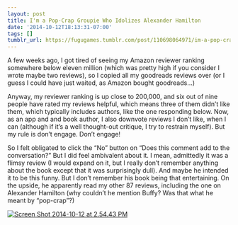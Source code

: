 ```yaml
---
layout: post
title: I'm a Pop-Crap Groupie Who Idolizes Alexander Hamilton
date: '2014-10-12T18:13:31-07:00'
tags: []
tumblr_url: https://fugugames.tumblr.com/post/110698064971/im-a-pop-crap-groupie-who-idolizes-alexander
---
```

A few weeks ago, I got tired of seeing my Amazon reviewer ranking somewhere below eleven million (which was pretty high if you consider I wrote maybe two reviews), so I copied all my goodreads reviews over (or I guess I could have just waited, as Amazon bought goodreads…)

Anyway, my reviewer ranking is up close to 200,000, and six out of nine people have rated my reviews helpful, which means three of them didn’t like them, which typically includes authors, like the one responding below. Now, as an app and and book author, I also downvote reviews I don’t like, when I can (although if it’s a well thought-out critique, I try to restrain myself). But my rule is don’t engage. Don’t engage!

So I felt obligated to click the “No” button on “Does this comment add to the conversation?” But I did feel ambivalent about it. I mean, admittedly it was a flimsy review (I would expand on it, but I really don’t remember anything about the book except that it was surprisingly dull). And maybe he intended it to be this funny. But I don’t remember his book being that entertaining. On the upside, he apparently read my other 87 reviews, including the one on Alexander Hamilton (why couldn’t he mention Buffy? Was that what he meant by “pop-crap”?)

[![Screen Shot 2014-10-12 at 2.54.43 PM](http://itshardtofondlepenguins.com/wp-content/uploads/2014/10/Screen-Shot-2014-10-12-at-2.54.43-PM.png)](http://itshardtofondlepenguins.com/wp-content/uploads/2014/10/Screen-Shot-2014-10-12-at-2.54.43-PM.png)

